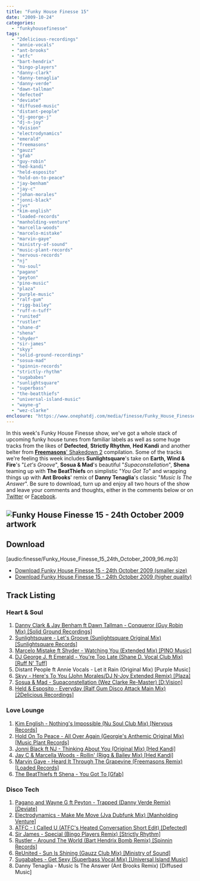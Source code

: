 ```yaml
---
title: "Funky House Finesse 15"
date: "2009-10-24"
categories: 
  - "funkyhousefinesse"
tags: 
  - "2delicious-recordings"
  - "annie-vocals"
  - "ant-brooks"
  - "atfc"
  - "bart-hendrix"
  - "bingo-players"
  - "danny-clark"
  - "danny-tenaglia"
  - "danny-verde"
  - "dawn-tallman"
  - "defected"
  - "deviate"
  - "diffused-music"
  - "distant-people"
  - "dj-george-j"
  - "dj-n-joy"
  - "dvision"
  - "electrodynamics"
  - "emerald"
  - "freemasons"
  - "gauzz"
  - "gfab"
  - "guy-robin"
  - "hed-kandi"
  - "held-esposito"
  - "hold-on-to-peace"
  - "jay-benham"
  - "jay-c"
  - "johan-morales"
  - "jonni-black"
  - "jvs"
  - "kim-english"
  - "loaded-records"
  - "manholding-venture"
  - "marcella-woods"
  - "marcelo-mistake"
  - "marvin-gaye"
  - "ministry-of-sound"
  - "music-plant-records"
  - "nervous-records"
  - "nj"
  - "nu-soul"
  - "pagano"
  - "peyton"
  - "pino-music"
  - "plaza"
  - "purple-music"
  - "ralf-gum"
  - "rigg-bailey"
  - "ruff-n-tuff"
  - "runited"
  - "rustler"
  - "shane-d"
  - "shena"
  - "shyder"
  - "sir-james"
  - "skyy"
  - "solid-ground-recordings"
  - "sosua-mad"
  - "spinnin-records"
  - "strictly-rhythm"
  - "sugababes"
  - "sunlightsquare"
  - "superbass"
  - "the-beatthiefs"
  - "universal-island-music"
  - "wayne-g"
  - "wez-clarke"
enclosure: "https://www.onephatdj.com/media/finesse/Funky_House_Finesse_15_24th_October_2009_96.mp3 audio/mpeg 86452998 "
---
```


In this week's Funky House Finesse show, we've got a whole stack of upcoming funky house tunes from familiar labels as well as some huge tracks from the likes of **Defected**, **Strictly Rhythm**, **Hed Kandi** and another belter from **[Freemasons](https://www.amazon.co.uk/gp/product/B002MJDLW6?ie=UTF8&tag=onephatdj-21&linkCode=as2&camp=1634&creative=19450&creativeASIN=B002MJDLW6)**[' Shakedown 2](https://www.amazon.co.uk/gp/product/B002MJDLW6?ie=UTF8&tag=onephatdj-21&linkCode=as2&camp=1634&creative=19450&creativeASIN=B002MJDLW6) compilation. Some of the tracks we're feeling this week includes **Sunlightsquare**'s take on **Earth, Wind & Fire**'s "_Let's Groove_", **Sosua & Mad**'s beautiful "_Supaconstellation_", **Shena** teaming up with **The BeatThiefs** on simplistic "_You Got To_" and wrapping things up with **Ant Brooks**' remix of **Danny Tenaglia**'s classic "_Music Is The Answer_". Be sure to download, turn up and enjoy all two hours of the show and leave your comments and thoughts, either in the comments below or on [Twitter](https://twitter.com/housefinesse) or [Facebook](https://www.facebook.com/pages/One-Phat-DJ/126293600841).

## ![Funky House Finesse 15 - 24th October 2009 artwork](https://www.onephatdj.com/wp-content/uploads/2009/10/Funky_House_Finesse_15_24th_October_2009.png "Funky House Finesse 15 - 24th October 2009 artwork")

## Download

\[audio:finesse/Funky\_House\_Finesse\_15\_24th\_October\_2009\_96.mp3\]

- [Download Funky House Finesse 15 - 24th October 2009 (smaller size)](https://onephatdj.com/download/17)
- [Download Funky House Finesse 15 - 24th October 2009 (higher quality)](https://onephatdj.com/download/18)

## Track Listing

### Heart & Soul

1. [Danny Clark & Jay Benham ft Dawn Tallman - Conqueror (Guy Robin Mix) \[Solid Ground Recordings\]](https://www.traxsource.com/index.php?act=show&fc=tpage&cr=titles&cv=38372&referal=onephatdj)
2. [Sunlightsquare - Let's Groove (Sunlightsquare Original Mix) \[Sunlightsquare Records\]](https://www.traxsource.com/index.php?act=show&fc=tpage&cr=titles&cv=36268&referal=onephatdj)
3. [Marcelo Mistake ft Shyder - Watching You (Extended Mix) \[PINO Music\]](https://www.djdownload.com/mp3-detail/Marcelo+Mistake+ft+Shyder/Watching+You/PINO+Music/830586)
4. [DJ George J. ft Emerald - You're Too Late (Shane D. Vocal Club Mix) \[Ruff N' Tuff\]](https://www.traxsource.com/index.php?act=show&fc=tpage&cr=titles&cv=39509&referal=onephatdj)
5. Distant People ft Annie Vocals - Let it Rain (Original Mix) \[Purple Music\]
6. [Skyy - Here's To You (John Morales/DJ N-Joy Extended Remix) \[Plaza\]](https://www.traxsource.com/index.php?act=show&fc=tpage&cr=titles&cv=39784&referal=onephatdj)
7. [Sosua & Mad - Supaconstellation (Wez Clarke Re-Master) \[D:Vision\]](https://www.awin1.com/cread.php?awinmid=1418&awinaffid=77512&clickref=&p=http%3A%2F%2Fwww.play.com%2FMusic%2FMP3-Download-Track%2F4-%2F9724356%2FSupaconstellation%2FProduct.html%3Faid%3D9723391)
8. [Held & Esposito - Everyday (Ralf Gum Disco Attack Main Mix) \[2Delicious Recordings\]](https://www.traxsource.com/index.php?act=show&fc=tpage&cr=titles&cv=40484&referal=onephatdj)

### Love Lounge

1. [Kim English - Nothing's Impossible (Nu Soul Club Mix) \[Nervous Records\]](https://www.amazon.co.uk/gp/product/B002QX1VX4?ie=UTF8&tag=onephatdj-21&linkCode=as2&camp=1634&creative=19450&creativeASIN=B002QX1VX4)
2. [Hold On To Peace - All Over Again (Georgie's Anthemic Original Mix) \[Music Plant Records\]](https://www.traxsource.com/index.php?act=show&fc=tpage&cr=titles&cv=39911&referal=onephatdj)
3. [Jonni Black ft NJ - Thinking About You (Original Mix) \[Hed Kandi\]](https://www.amazon.co.uk/gp/product/B002PB09CQ?ie=UTF8&tag=onephatdj-21&linkCode=as2&camp=1634&creative=19450&creativeASIN=B002PB09CQ)
4. [Jay C & Marcella Woods - Rollin' (Rigg & Bailey Mix) \[Hed Kandi\]](https://www.amazon.co.uk/gp/product/B002PAWFU6?ie=UTF8&tag=onephatdj-21&linkCode=as2&camp=1634&creative=19450&creativeASIN=B002PAWFU6)
5. [Marvin Gaye - Heard It Through The Grapevine (Freemasons Remix) \[Loaded Records\]](https://www.amazon.co.uk/gp/product/B002MJDLW6?ie=UTF8&tag=onephatdj-21&linkCode=as2&camp=1634&creative=19450&creativeASIN=B002MJDLW6)
6. [The BeatThiefs ft Shena - You Got To \[Gfab\]](https://www.traxsource.com/index.php?act=show&fc=tpage&cr=titles&cv=36517)

### Disco Tech

1. [Pagano and Wayne G ft Peyton - Trapped (Danny Verde Remix) \[Deviate\]](https://www.djdownload.com/mp3-detail/Pagano+and+Wayne+G+Feat+Peyton/Trapped/Deviate/810672)
2. [Electrodynamics - Make Me Move (Jva Dubfunk Mix) \[Manholding Venture\]](https://onephatdj.trackitdown.net/genre/tech_house_minimal/track/1526864.html)
3. [ATFC - I Called U (ATFC's Heated Conversation Short Edit) \[Defected\]](https://clkuk.tradedoubler.com/click?p=23708&a=1254950&url=http%3A%2F%2Fitunes.apple.com%2FWebObjects%2FMZStore.woa%2Fwa%2FviewAlbum%3Fi%3D332615629%26id%3D332615120%26s%3D143444%26uo%3D6%26partnerId%3D2003)
4. [Sir James - Special (Bingo Players Remix) \[Strictly Rhythm\]](https://clkuk.tradedoubler.com/click?p=23708&a=1254950&url=http%3A%2F%2Fitunes.apple.com%2FWebObjects%2FMZStore.woa%2Fwa%2FviewAlbum%3Fi%3D330867821%26id%3D330867229%26s%3D143444%26uo%3D6%26partnerId%3D2003)
5. [Rustler - Around The World (Bart Hendrix Bomb Remix) \[Spinnin Records\]](https://onephatdj.trackitdown.net/genre/house/track/1116175.html)
6. [ReUnited - Sun Is Shining (Gauzz Club Mix) \[Ministry of Sound\]](https://www.djtunes.com/track/sun-is-shining__421064)
7. [Sugababes - Get Sexy (Superbass Vocal Mix) \[Universal Island Music\]](https://clkuk.tradedoubler.com/click?p=23708&a=1254950&url=http%3A%2F%2Fitunes.apple.com%2FWebObjects%2FMZStore.woa%2Fwa%2FviewAlbum%3Fi%3D327232704%26id%3D327232698%26s%3D143444%26uo%3D6%26partnerId%3D2003)
8. Danny Tenaglia - Music Is The Answer (Ant Brooks Remix) \[Diffused Music\]

